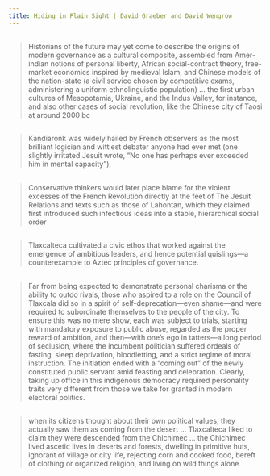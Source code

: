 ```yaml
---
title: Hiding in Plain Sight | David Graeber and David Wengrow
---
```


## 
> Historians of the future may yet come to describe the origins of modern governance as a cultural composite, assembled from Amer­indian notions of personal liberty, African social-contract theory, free-market economics inspired by medieval Islam, and Chinese models of the nation-state (a civil service chosen by competitive exams, administering a uniform ethnolinguistic population) ... the first urban cultures of Mesopotamia, Ukraine, and the Indus Valley, for instance, and also other cases of social revolution, like the Chinese city of Taosi at around 2000 bc
## 
> Kandiaronk was widely hailed by French observers as the most brilliant logician and wittiest debater anyone had ever met (one slightly irritated Jesuit wrote, “No one has perhaps ever exceeded him in mental capacity”),
##
> Conservative thinkers would later place blame for the violent excesses of the French Revolution directly at the feet of The Jesuit Relations and texts such as those of Lahontan, which they claimed first introduced such infectious ideas into a stable, hierarchical social order
## 
> Tlaxcalteca cultivated a civic ethos that worked against the emergence of ambitious leaders, and hence potential quislings—a counterexample to Aztec principles of governance.
##
> Far from being expected to demonstrate personal charisma or the ability to outdo rivals, those who aspired to a role on the Council of Tlaxcala did so in a spirit of self-deprecation—even shame—and were required to subordinate themselves to the people of the city. To ensure this was no mere show, each was subject to trials, starting with mandatory exposure to public abuse, regarded as the proper reward of ambition, and then—with one’s ego in tatters—a long period of seclusion, where the incumbent politician suffered ordeals of fasting, sleep deprivation, bloodletting, and a strict regime of moral instruction. The initiation ended with a “coming out” of the newly constituted public servant amid feasting and celebration. Clearly, taking up office in this indigenous democracy required personality traits very different from those we take for granted in modern electoral politics.
##
> when its citizens thought about their own political values, they actually saw them as coming from the desert ... Tlaxcalteca liked to claim they were descended from the Chichimec ... the Chichimec lived ascetic lives in deserts and forests, dwelling in primitive huts, ignorant of village or city life, rejecting corn and cooked food, bereft of clothing or organized religion, and living on wild things alone
##
